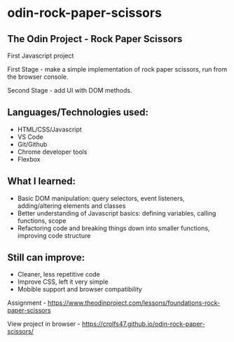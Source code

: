 # odin-rock-paper-scissors
## The Odin Project - Rock Paper Scissors

First Javascript project 

First Stage - make a simple implementation of rock paper scissors, run from the browser console.

Second Stage - add UI with DOM methods.

## Languages/Technologies used:
 - HTML/CSS/Javascript
 - VS Code
 - Git/Github
 - Chrome developer tools
 - Flexbox
 
## What I learned:
 - Basic DOM manipulation: query selectors, event listeners, adding/altering elements and classes
 - Better understanding of Javascript basics: defining variables, calling functions, scope
 - Refactoring code and breaking things down into smaller functions, improving code structure
 
## Still can improve:
 - Cleaner, less repetitive code
 - Improve CSS, left it very simple
 - Mobible support and browser compatibility 

Assignment - https://www.theodinproject.com/lessons/foundations-rock-paper-scissors

View project in browser -  https://crolfs47.github.io/odin-rock-paper-scissors/